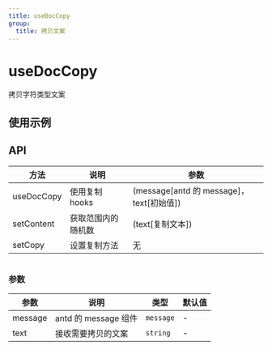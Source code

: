 ```yaml
---
title: useDocCopy
group:
  title: 拷贝文案
---
```


# useDocCopy

拷贝字符类型文案

## 使用示例

## API

| 方法       | 说明               | 参数                                      |
| ---------- | ------------------ | ----------------------------------------- |
| useDocCopy | 使用复制 hooks     | (message[antd 的 message]， text[初始值]) |
| setContent | 获取范围内的随机数 | (text[复制文本])                          |
| setCopy    | 设置复制方法       | 无                                        |

```ts

```

### 参数

| 参数    | 说明                 | 类型      | 默认值 |
| ------- | -------------------- | --------- | ------ |
| message | antd 的 message 组件 | `message` | -      |
| text    | 接收需要拷贝的文案   | `string`  | -      |
